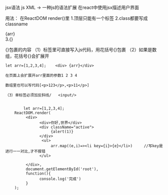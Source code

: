 jsx语法
    js XML ->  一种js的语法扩展
  在react中使用jsx描述用户界面

用法：
    在ReactDOM render()里
1.顶层只能有一个标签
2.class都要写成classname <div className="active" > {arr}</div> 
3.{}

  {}包裹的内容
  （1）标签里可直接写入js代码，用花括号{}包裹
    （2）如果是数组，花括号{}会扩展开  
    
    let arr=[1,2,3,4];    <div> {arr}</div> 
    
    在页面上会扩展开arr里面的参数1 2 3 4  
    
    数组里也可以写代码[<p>123</p>,<p>11</p>]
    
    （3）单标签必须加反斜线/   <input/>


            let arr=[1,2,3,4];
        ReactDOM.render(
             <div>      
                   <div>你好,世界</div>
                   <div className="active">
                        {alert(1)}
                   </div>
                    <ul>
                        arr.map((e,i)=><li key={i}>{e}</li>)     //写key是进行一一对比,才不报错
                   </ul>
        
             </div>,
             document.getElementById('root'),
             function(){
                   console.log('完成')
             }
        );
